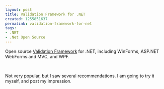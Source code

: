 ```yaml
---
layout: post
title: Validation Framework for .NET
created: 1255851637
permalink: validation-framework-for-net
tags:
- .NET
- .Net Open Source
---
```

<p>Open source&nbsp;<a href="http://www.codeplex.com/ValidationFramework">Validation Framework</a>&nbsp;for .NET, including WinForms, ASP.NET WebForms and MVC, and WPF.</p>
<p>&nbsp;</p>
<p>Not very popular, but I saw several recommendations. I am going to try it myself, and post my impression.</p>
